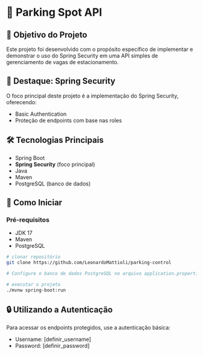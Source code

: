 # 🚗 Parking Spot API

## 🎯 Objetivo do Projeto
Este projeto foi desenvolvido com o propósito específico de implementar e demonstrar o uso do Spring Security em uma API simples de gerenciamento de vagas de estacionamento.

## 🔐 Destaque: Spring Security
O foco principal deste projeto é a implementação do Spring Security, oferecendo:
- Basic Authentication
- Proteção de endpoints com base nas roles

## 🛠️ Tecnologias Principais
- Spring Boot
- **Spring Security** (foco principal)
- Java
- Maven
- PostgreSQL (banco de dados)

## 🚀 Como Iniciar

### Pré-requisitos
- JDK 17
- Maven
- PostgreSQL

 ```bash
# clonar repositório
git clone https://github.com/LeonardoMattioli/parking-control

# Configure o banco de dados PostgreSQL no arquivo application.properties

# executar o projeto
./mvnw spring-boot:run
```

## 🔒 Utilizando a Autenticação
Para acessar os endpoints protegidos, use a autenticação básica:
- Username: [definir_username]
- Password: [definir_password]
